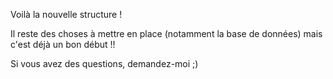 Voilà la nouvelle structure ! 

Il reste des choses à mettre en place (notamment la base de données) mais c'est déjà un bon début !!

Si vous avez des questions, demandez-moi ;) 